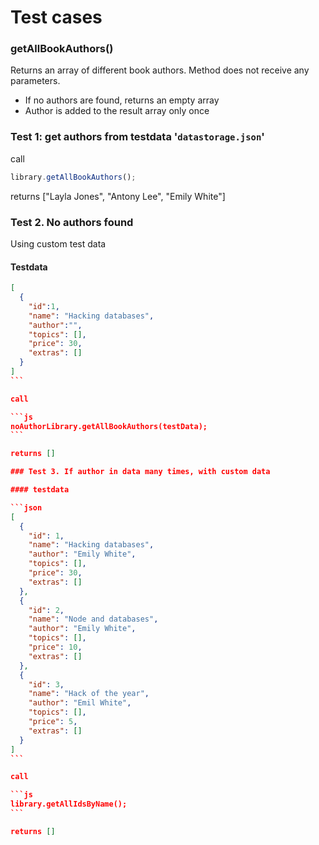 # Test cases

### **getAllBookAuthors()**

Returns an array of different book authors. Method does not receive any parameters.

- If no authors are found, returns an empty array
- Author is added to the result array only once

### Test 1: get authors from testdata '`datastorage.json`'

call

```js
library.getAllBookAuthors();
```

returns ["Layla Jones", "Antony Lee", "Emily White"]

### Test 2. No authors found

Using custom test data

#### Testdata

````json
[
  {
    "id":1,
    "name": "Hacking databases",
    "author":"",
    "topics": [],
    "price": 30,
    "extras": []
  }
]
```

call

```js
noAuthorLibrary.getAllBookAuthors(testData);
```

returns []

### Test 3. If author in data many times, with custom data

#### testdata

```json
[
  {
    "id": 1,
    "name": "Hacking databases",
    "author": "Emily White",
    "topics": [],
    "price": 30,
    "extras": []
  },
  {
    "id": 2,
    "name": "Node and databases",
    "author": "Emily White",
    "topics": [],
    "price": 10,
    "extras": []
  },
  {
    "id": 3,
    "name": "Hack of the year",
    "author": "Emil White",
    "topics": [],
    "price": 5,
    "extras": []
  }
]
```

call

```js
library.getAllIdsByName();
```

returns []
````
